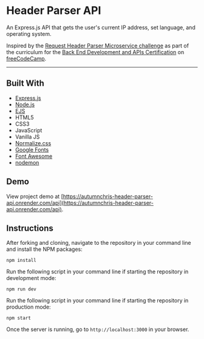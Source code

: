 # Header Parser API

An Express.js API that gets the user's current IP address, set language, and operating system.

Inspired by the [Request Header Parser Microservice challenge](https://learn.freecodecamp.org/apis-and-microservices/apis-and-microservices-projects/request-header-parser-microservice) as part of the curriculum for the [Back End Development and APIs Certification](https://www.freecodecamp.org/learn/back-end-development-and-apis) on [freeCodeCamp](https://www.freecodecamp.org).

---

## Built With
* [Express.js](https://expressjs.com)
* [Node.js](https://nodejs.org/en)
* [EJS](https://ejs.co)
* HTML5
* CSS3
* JavaScript
* Vanilla JS
* [Normalize.css](https://necolas.github.io/normalize.css)
* [Google Fonts](https://fonts.google.com)
* [Font Awesome](https://fontawesome.com)
* [nodemon](https://nodemon.io)

## Demo

View project demo at [https://autumnchris-header-parser-api.onrender.com/api](https://autumnchris-header-parser-api.onrender.com/api).

## Instructions

After forking and cloning, navigate to the repository in your command line and install the NPM packages:
```
npm install
```

Run the following script in your command line if starting the repository in development mode:
```
npm run dev
```

Run the following script in your command line if starting the repository in production mode:
```
npm start
```

Once the server is running, go to `http://localhost:3000` in your browser.
